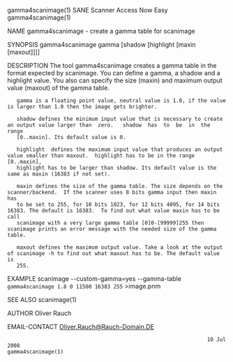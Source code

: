 gamma4scanimage(1)                                         SANE Scanner Access Now Easy                                         gamma4scanimage(1)

NAME
       gamma4scanimage - create a gamma table for scanimage

SYNOPSIS
       gamma4scanimage gamma [shadow [highlight [maxin [maxout]]]]

DESCRIPTION
       The tool gamma4scanimage creates a gamma table in the format expected by scanimage. You can define a gamma, a shadow and a highlight value.
       You also can specify the size (maxin) and maximum output value (maxout) of the gamma table.

       gamma is a floating point value, neutral value is 1.0, if the value is larger than 1.0 then the image gets brighter.

       shadow defines the minimum input value that is necessary to create an output value larger than  zero.   shadow  has  to  be  in  the  range
       [0..maxin]. Its default value is 0.

       highlight  defines the maximum input value that produces an output value smaller than maxout.  highlight has to be in the range [0..maxin],
       highlight has to be larger than shadow. Its default value is the same as maxin (16383 if not set).

       maxin defines the size of the gamma table. The size depends on the scanner/backend.  If the scanner uses 8 bits gamma input then maxin  has
       to be set to 255, for 10 bits 1023, for 12 bits 4095, for 14 bits 16383. The default is 16383.  To find out what value maxin has to be call
       scanimage with a very large gamma table [0]0-[99999]255 then scanimage prints an error message with the needed size of the gamma table.

       maxout defines the maximum output value. Take a look at the output of scanimage -h to find out what maxout has to be. The default value  is
       255.

EXAMPLE
       scanimage --custom-gamma=yes --gamma-table `gamma4scanimage 1.8 0 11500 16383 255` >image.pnm

SEE ALSO
       scanimage(1)

AUTHOR
       Oliver Rauch

EMAIL-CONTACT
       Oliver.Rauch@Rauch-Domain.DE

                                                                    10 Jul 2008                                                 gamma4scanimage(1)

